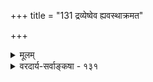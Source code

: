 +++
title = "131 द्रव्येष्वेव ह्यवस्थाक्रमत"

+++
<details><summary>मूलम्</summary>

द्रव्येष्वेव ह्यवस्थाक्रमत उपनता जन्मभङ्गादिरूपा नावस्थानामवस्थान्वय इति न भवेत् कार्यतादीति चेन्न ।  
ता एवान्योन्यवैरव्यतिभिदुरतयाऽन्योन्यनाशादिरूपाश्चिन्त्यो जन्मादिषट्कव्यवहृतिविषयस्तत्तदर्थे यथार्हम् ॥ १३१ ॥
</details>

<details><summary>वरदार्य-सर्वाङ्कषा - १३१</summary>

1 

1 

प्रागभावप्रध्वंसाभावयोः 'प्रागूर्ध्वानाद्यनन्तप्रतिनियतदशासन्तति' रूपता ह्युक्ता । तर्हि तत्र दशानामागन्तुकत्वं वक्तव्यम् । तथाचावस्थानामुत्पत्तिनाशावनिवार्यौ । अवस्थानां नित्यत्वे हि सर्वं नित्यमेव स्यात् । तथा च तवाप्यनवस्थाऽनिवार्येत्याशङ्कय समाधत्ते - द्रव्येष्वित्यादि । **जन्मभङ्गादिरूपा** = अस्ति, जायते, वर्धते, विपरिणमते, अपक्षीयते, नश्यति इति प्रतिपादिता षड्भावविकारपदवाच्या अवस्था द्रव्येष्वेव हि **क्रमतः** = क्रमादेव उपनता प्राप्ता गच्छत्यागच्छति च । इमा अवस्थाः नित्याः ? उतानित्याः ? नित्यत्वं न संमतम् । अनित्यत्वे च तासामुत्पत्तिविनाशौ वाच्यौ । अत्रापि पुनः उत्पत्तेरुत्पत्तिरङ्गीकार्या । नो चेत्, उत्पत्तिर्नित्या स्यात् । तथा च भवतोऽप्यनवस्था । अतश्च - **अवस्थानाम्** = जन्मादीनाम् **अवस्थान्वयः** = जन्मादिमत्त्वम् न इति **कार्यतादि** = उत्पत्तिनाशादिकं न भवेत् कस्यापि लोके इति चेत्-न । कुतः ? ता 

**एव** = उ 

उक्ताः षड्विधा अवस्था एव **अन्योन्यवैरव्यतिभिदुरतया** = परस्परं विरोधवत्त्वात् अन्योन्यनाशादि- **रूपाः** = परस्परं जन्मोत्पत्त्यादिरूपाः भवन्ति । एकावस्थाया निवृत्तिः समनन्तरावस्थाया उत्पत्तिरूपा भवतीति, अवस्थानां प्रत्येकमुत्पत्तिनाशादिप्रश्न एव नास्ति, अवस्थानां द्रव्यत्वाभावात् । अयमर्थो ग्रन्थादावेव ( जड. 25) विस्तरेण न्यरूपि । अतश्च **जन्मादिषट्कव्यवहृतिविषयः** = जन्मादिषड्विधव्यवहारविषयः जन्मादिः **तत्तदर्थे** = तत्तदाश्रये द्रव्ये **यथार्हम्** = **यथायोग्यम्** = यथानुभवम् **चिन्त्यः** = सुधीभिरवगन्तव्यः । अतोऽवस्थानां प्रत्येकं जन्मादिप्रश्न एव नोदेतीति नानवस्था, न वा कार्यताया हानिः ॥ १३१ ॥
</details>
